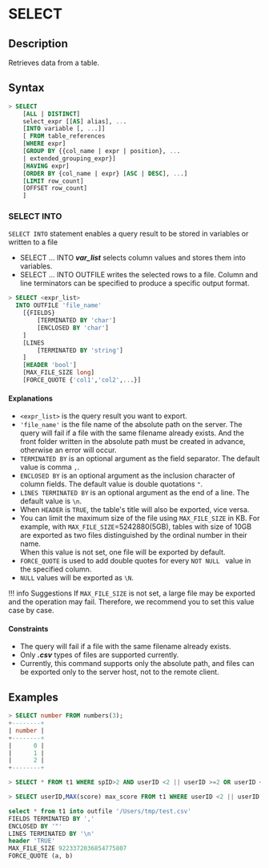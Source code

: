 # **SELECT**

## **Description**
Retrieves data from a table.

## **Syntax**

``` sql
> SELECT
    [ALL | DISTINCT]
    select_expr [[AS] alias], ...
    [INTO variable [, ...]]
    [ FROM table_references
    [WHERE expr]
    [GROUP BY {{col_name | expr | position}, ...
    | extended_grouping_expr}]
    [HAVING expr]
    [ORDER BY {col_name | expr} [ASC | DESC], ...]
    [LIMIT row_count]
    [OFFSET row_count]
    ]
```


### **SELECT INTO**
`SELECT INTO` statement enables a query result to be stored in variables or written to a file  

* SELECT ... INTO ***var_list*** selects column values and stores them into variables.
* SELECT ... INTO OUTFILE writes the selected rows to a file. Column and line terminators can be specified to produce a specific output format.


``` sql
> SELECT <expr_list> 
  INTO OUTFILE 'file_name' 
    [{FIELDS}
        [TERMINATED BY 'char'] 
        [ENCLOSED BY 'char']
    ]
    [LINES
        [TERMINATED BY 'string']
    ]
    [HEADER 'bool']
    [MAX_FILE_SIZE long] 
    [FORCE_QUOTE {'col1','col2',...}]
```

#### Explanations

* `<expr_list>` is the query result you want to export. 
* `'file_name'` is the file name of the absolute path on the server. The query will fail if a file with the same filename already exists. And the front folder written in the absolute path must be created in advance, otherwise an error will occur.
* `TERMINATED BY` is an optional argument as the field separator. The default value is comma `,`.
* `ENCLOSED BY` is an optional argument as the inclusion character of column fields. The default value is double quotations `"`.
* `LINES TERMINATED BY` is an optional argument as the end of a line. The default value is `\n`.
* When `HEADER` is `TRUE`, the table's title will also be exported, vice versa.
* You can limit the maximum size of the file using `MAX_FILE_SIZE` in KB.
  For example, with `MAX_FILE_SIZE`=5242880(5GB), tables with size of 10GB are exported as two files distinguished  by the ordinal number in their name.  
  When this value is not set, one file will be exported by default.
* `FORCE_QUOTE` is used to add double quotes for every `NOT NULL ` value in the specified column.
* `NULL` values will be exported as `\N`.

!!! info Suggestions
    If `MAX_FILE_SIZE` is not set, a large file may be exported and the operation may fail. Therefore, we recommend you to set this value case by case.


#### Constraints  

 * The query will fail if a file with the same filename already exists.
 * Only ***.csv*** types of files are supported currently.
 * Currently, this command supports only the absolute path, and files can be exported only to the server host, not to the remote client.

## **Examples**

```sql
> SELECT number FROM numbers(3);
+--------+
| number |
+--------+
|      0 |
|      1 |
|      2 |
+--------+

> SELECT * FROM t1 WHERE spID>2 AND userID <2 || userID >=2 OR userID < 2 LIMIT 3;

> SELECT userID,MAX(score) max_score FROM t1 WHERE userID <2 || userID > 3 GROUP BY userID ORDER BY max_score;
```

```sql
select * from t1 into outfile '/Users/tmp/test.csv' 
FIELDS TERMINATED BY ',' 
ENCLOSED BY '"'
LINES TERMINATED BY '\n' 
header 'TRUE' 
MAX_FILE_SIZE 9223372036854775807 
FORCE_QUOTE (a, b)
```
